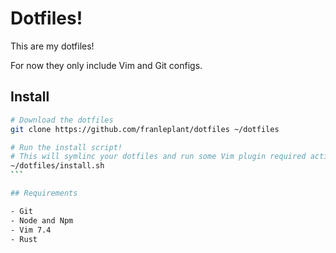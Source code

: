 Dotfiles!
=========

This are my dotfiles!

For now they only include Vim and Git configs.

## Install

````sh
# Download the dotfiles
git clone https://github.com/franleplant/dotfiles ~/dotfiles

# Run the install script!
# This will symlinc your dotfiles and run some Vim plugin required actions
~/dotfiles/install.sh
```

## Requirements

- Git
- Node and Npm
- Vim 7.4
- Rust
